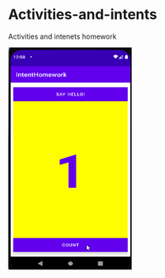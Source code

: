 # Activities-and-intents
Activities and intenets homework

<img src = "Screenshot/IntentHomework.gif" width = "250" height = "450">
